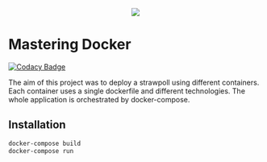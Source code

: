 <p align="center">
  <img src="https://user-images.githubusercontent.com/25181517/117207330-263ba280-adf4-11eb-9b97-0ac5b40bc3be.png" />
</p>

# Mastering Docker 
[![Codacy Badge](https://api.codacy.com/project/badge/Grade/244990d99454435689933a467531ba10)](https://app.codacy.com/gh/xmnchild/popeye?utm_source=github.com&utm_medium=referral&utm_content=xmnchild/popeye&utm_campaign=Badge_Grade_Settings)

The aim of this project was to deploy a strawpoll using different containers. Each container uses a single dockerfile and different technologies. The whole application is orchestrated by docker-compose.



## Installation

```bash
docker-compose build 
docker-compose run
```
